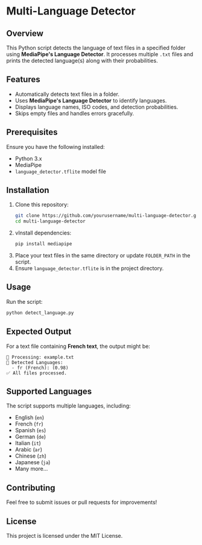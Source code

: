 # Multi-Language Detector

## Overview

This Python script detects the language of text files in a specified folder using **MediaPipe's Language Detector**. It processes multiple `.txt` files and prints the detected language(s) along with their probabilities.

## Features

- Automatically detects text files in a folder.
- Uses **MediaPipe's Language Detector** to identify languages.
- Displays language names, ISO codes, and detection probabilities.
- Skips empty files and handles errors gracefully.

## Prerequisites

Ensure you have the following installed:

- Python 3.x
- MediaPipe
- `language_detector.tflite` model file

## Installation

1. Clone this repository:
   ```bash
   git clone https://github.com/yourusername/multi-language-detector.git
   cd multi-language-detector
   ```
2. vInstall dependencies:
   ```bash
   pip install mediapipe
   ```
3. Place your text files in the same directory or update `FOLDER_PATH` in the script.
4. Ensure `language_detector.tflite` is in the project directory.

## Usage

Run the script:

```bash
python detect_language.py
```

## Expected Output

For a text file containing **French text**, the output might be:

```
📂 Processing: example.txt
📝 Detected Languages:
  - fr (French): (0.98)
✅ All files processed.
```

## Supported Languages

The script supports multiple languages, including:

- English (`en`)
- French (`fr`)
- Spanish (`es`)
- German (`de`)
- Italian (`it`)
- Arabic (`ar`)
- Chinese (`zh`)
- Japanese (`ja`)
- Many more...

## Contributing

Feel free to submit issues or pull requests for improvements!

## License

This project is licensed under the MIT License.

